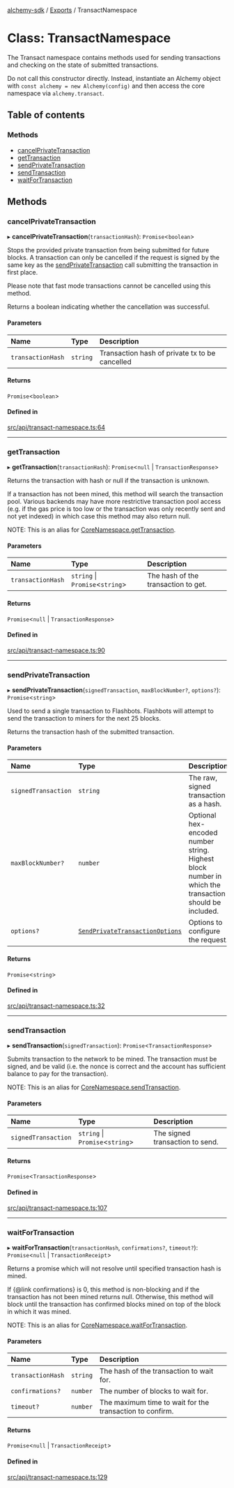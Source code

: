 [alchemy-sdk](../README.md) / [Exports](../modules.md) / TransactNamespace

# Class: TransactNamespace

The Transact namespace contains methods used for sending transactions and
checking on the state of submitted transactions.

Do not call this constructor directly. Instead, instantiate an Alchemy object
with `const alchemy = new Alchemy(config)` and then access the core namespace
via `alchemy.transact`.

## Table of contents

### Methods

- [cancelPrivateTransaction](TransactNamespace.md#cancelprivatetransaction)
- [getTransaction](TransactNamespace.md#gettransaction)
- [sendPrivateTransaction](TransactNamespace.md#sendprivatetransaction)
- [sendTransaction](TransactNamespace.md#sendtransaction)
- [waitForTransaction](TransactNamespace.md#waitfortransaction)

## Methods

### cancelPrivateTransaction

▸ **cancelPrivateTransaction**(`transactionHash`): `Promise`<`boolean`\>

Stops the provided private transaction from being submitted for future
blocks. A transaction can only be cancelled if the request is signed by the
same key as the [sendPrivateTransaction](TransactNamespace.md#sendprivatetransaction) call submitting the
transaction in first place.

Please note that fast mode transactions cannot be cancelled using this method.

Returns a boolean indicating whether the cancellation was successful.

#### Parameters

| Name | Type | Description |
| :------ | :------ | :------ |
| `transactionHash` | `string` | Transaction hash of private tx to be cancelled |

#### Returns

`Promise`<`boolean`\>

#### Defined in

[src/api/transact-namespace.ts:64](https://github.com/alchemyplatform/alchemy-sdk-js/blob/145ea50/src/api/transact-namespace.ts#L64)

___

### getTransaction

▸ **getTransaction**(`transactionHash`): `Promise`<``null`` \| `TransactionResponse`\>

Returns the transaction with hash or null if the transaction is unknown.

If a transaction has not been mined, this method will search the
transaction pool. Various backends may have more restrictive transaction
pool access (e.g. if the gas price is too low or the transaction was only
recently sent and not yet indexed) in which case this method may also return null.

NOTE: This is an alias for [CoreNamespace.getTransaction](CoreNamespace.md#gettransaction).

#### Parameters

| Name | Type | Description |
| :------ | :------ | :------ |
| `transactionHash` | `string` \| `Promise`<`string`\> | The hash of the transaction to get. |

#### Returns

`Promise`<``null`` \| `TransactionResponse`\>

#### Defined in

[src/api/transact-namespace.ts:90](https://github.com/alchemyplatform/alchemy-sdk-js/blob/145ea50/src/api/transact-namespace.ts#L90)

___

### sendPrivateTransaction

▸ **sendPrivateTransaction**(`signedTransaction`, `maxBlockNumber?`, `options?`): `Promise`<`string`\>

Used to send a single transaction to Flashbots. Flashbots will attempt to
send the transaction to miners for the next 25 blocks.

Returns the transaction hash of the submitted transaction.

#### Parameters

| Name | Type | Description |
| :------ | :------ | :------ |
| `signedTransaction` | `string` | The raw, signed transaction as a hash. |
| `maxBlockNumber?` | `number` | Optional hex-encoded number string. Highest block   number in which the transaction should be included. |
| `options?` | [`SendPrivateTransactionOptions`](../interfaces/SendPrivateTransactionOptions.md) | Options to configure the request. |

#### Returns

`Promise`<`string`\>

#### Defined in

[src/api/transact-namespace.ts:32](https://github.com/alchemyplatform/alchemy-sdk-js/blob/145ea50/src/api/transact-namespace.ts#L32)

___

### sendTransaction

▸ **sendTransaction**(`signedTransaction`): `Promise`<`TransactionResponse`\>

Submits transaction to the network to be mined. The transaction must be
signed, and be valid (i.e. the nonce is correct and the account has
sufficient balance to pay for the transaction).

NOTE: This is an alias for [CoreNamespace.sendTransaction](CoreNamespace.md#sendtransaction).

#### Parameters

| Name | Type | Description |
| :------ | :------ | :------ |
| `signedTransaction` | `string` \| `Promise`<`string`\> | The signed transaction to send. |

#### Returns

`Promise`<`TransactionResponse`\>

#### Defined in

[src/api/transact-namespace.ts:107](https://github.com/alchemyplatform/alchemy-sdk-js/blob/145ea50/src/api/transact-namespace.ts#L107)

___

### waitForTransaction

▸ **waitForTransaction**(`transactionHash`, `confirmations?`, `timeout?`): `Promise`<``null`` \| `TransactionReceipt`\>

Returns a promise which will not resolve until specified transaction hash is mined.

If {@link confirmations} is 0, this method is non-blocking and if the
transaction has not been mined returns null. Otherwise, this method will
block until the transaction has confirmed blocks mined on top of the block
in which it was mined.

NOTE: This is an alias for [CoreNamespace.waitForTransaction](CoreNamespace.md#waitfortransaction).

#### Parameters

| Name | Type | Description |
| :------ | :------ | :------ |
| `transactionHash` | `string` | The hash of the transaction to wait for. |
| `confirmations?` | `number` | The number of blocks to wait for. |
| `timeout?` | `number` | The maximum time to wait for the transaction to confirm. |

#### Returns

`Promise`<``null`` \| `TransactionReceipt`\>

#### Defined in

[src/api/transact-namespace.ts:129](https://github.com/alchemyplatform/alchemy-sdk-js/blob/145ea50/src/api/transact-namespace.ts#L129)
